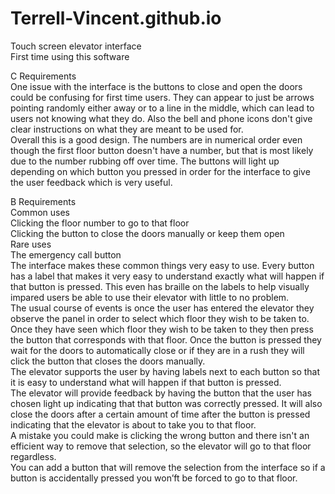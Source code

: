 # Terrell-Vincent.github.io
Touch screen elevator interface  
First time using this software  

C Requirements  
One issue with the interface is the buttons to close and open the doors could be confusing for first time users. They can appear to just be arrows pointing randomly either away or to a line in the middle, which can lead to users not knowing what they do. Also the bell and phone icons don't give clear instructions on what they are meant to be used for.  
Overall this is a good design. The numbers are in numerical order even though the first floor button doesn't have a number, but that is most likely due to the number rubbing off over time. The buttons will light up depending on which button you pressed in order for the interface to give the user feedback which is very useful.  
  
B Requirements  
Common uses  
  Clicking the floor number to go to that floor  
  Clicking the button to close the doors manually or keep them open  
Rare uses  
  The emergency call button  
The interface makes these common things very easy to use. Every button has a label that makes it very easy to understand exactly what will happen if that button is pressed. This even has braille on the labels to help visually impared users be able to use their elevator with little to no problem.  
The usual course of events is once the user has entered the elevator they observe the panel in order to select which floor they wish to be taken to. Once they have seen which floor they wish to be taken to they then press the button that corresponds with that floor. Once the button is pressed they wait for the doors to automatically close or if they are in a rush they will click the button that closes the doors manually.  
The elevator supports the user by having labels next to each button so that it is easy to understand what will happen if that button is pressed.  
The elevator will provide feedback by having the button that the user has chosen light up indicating that that button was correctly pressed. It will also close the doors after a certain amount of time after the button is pressed indicating that the elevator is about to take you to that floor.  
A mistake you could make is clicking the wrong button and there isn't an efficient way to remove that selection, so the elevator will go to that floor regardless.  
You can add a button that will remove the selection from the interface so if a button is accidentally pressed you won’ft be forced to go to that floor.  
